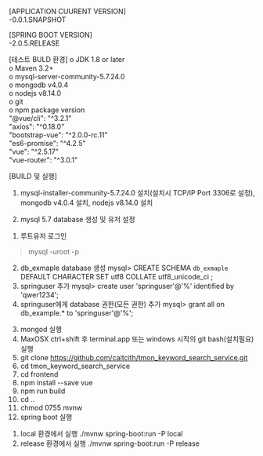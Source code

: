 [APPLICATION CUURENT VERSION] <br>
-0.0.1.SNAPSHOT

[SPRING BOOT VERSION] <br>
-2.0.5.RELEASE

[테스트 BULD 환경]
o JDK 1.8 or later<br>
o Maven 3.2+<br>
o mysql-server-community-5.7.24.0<br>
o mongodb v4.0.4<br>
o nodejs v8.14.0<br>
o git<br>
o npm package version<br>
"@vue/cli": "^3.2.1"<br>
"axios": "^0.18.0"<br>
"bootstrap-vue": "^2.0.0-rc.11"<br>
"es6-promise": "^4.2.5"<br>
"vue": "^2.5.17"<br>
"vue-router": "^3.0.1"<br>

[BUILD 및 실행]
1. mysql-installer-community-5.7.24.0 설치(설치시 TCP/IP Port 3306로 설정), mongodb v4.0.4 설치, nodejs v8.14.0 설치

2. mysql 5.7 database 생성 및 유저 설정
1) 루트유저 로그인  
> mysql -uroot -p 
2) db_exmaple database 생성
mysql> CREATE SCHEMA `db_exmaple` DEFAULT CHARACTER SET utf8 COLLATE utf8_unicode_ci ;
3) springuser 추가
mysql> create user 'springuser'@'%' identified by 'qwer1234'; 
4) springuser에게 database 권한(모든 권한) 추가
mysql> grant all on db_example.* to 'springuser'@'%'; 

3. mongod 실행
4. MaxOSX ctrl+shift 후 terminal.app 또는 windows 시작의 git bash(설치필요) 실행
5. git clone https://github.com/caitcith/tmon_keyword_search_service.git
6. cd tmon_keyword_search_service
7. cd frontend
8. npm install --save vue
9. npm run build
10. cd ..
11. chmod 0755 mvnw
12. spring boot 실행
1) local 환경에서 실행
./mvnw spring-boot:run -P local 
2) release 환경에서 실행
./mvnw spring-boot:run -P release 
